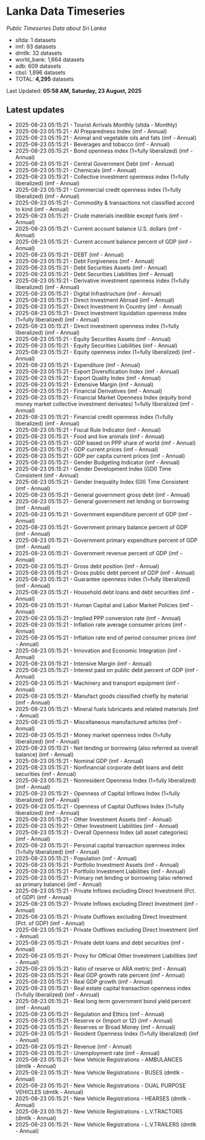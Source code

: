 # Lanka Data Timeseries
*Public Timeseries Data about Sri Lanka*

* sltda: 1 datasets
* imf: 93 datasets
* dmtlk: 32 datasets
* world_bank: 1,664 datasets
* adb: 609 datasets
* cbsl: 1,896 datasets
* TOTAL: **4,295** datasets

Last Updated: **05:58 AM, Saturday, 23 August, 2025**

## Latest updates

* 2025-08-23 05:15:21 - Tourist Arrivals Monthly (sltda - Monthly)
* 2025-08-23 05:15:21 - AI Preparedness Index (imf - Annual)
* 2025-08-23 05:15:21 - Animal and vegetable oils and fats (imf - Annual)
* 2025-08-23 05:15:21 - Beverages and tobacco (imf - Annual)
* 2025-08-23 05:15:21 - Bond openness index (1=fully liberalized) (imf - Annual)
* 2025-08-23 05:15:21 - Central Government Debt (imf - Annual)
* 2025-08-23 05:15:21 - Chemicals (imf - Annual)
* 2025-08-23 05:15:21 - Collective investment openness index (1=fully liberalized) (imf - Annual)
* 2025-08-23 05:15:21 - Commercial credit openness index (1=fully liberalized) (imf - Annual)
* 2025-08-23 05:15:21 - Commodity & transactions not classified accord to kind (imf - Annual)
* 2025-08-23 05:15:21 - Crude materials inedible except fuels (imf - Annual)
* 2025-08-23 05:15:21 - Current account balance U.S. dollars (imf - Annual)
* 2025-08-23 05:15:21 - Current account balance percent of GDP (imf - Annual)
* 2025-08-23 05:15:21 - DEBT (imf - Annual)
* 2025-08-23 05:15:21 - Debt Forgiveness (imf - Annual)
* 2025-08-23 05:15:21 - Debt Securities Assets (imf - Annual)
* 2025-08-23 05:15:21 - Debt Securities Liabilities (imf - Annual)
* 2025-08-23 05:15:21 - Derivative investment openness index (1=fully liberalized) (imf - Annual)
* 2025-08-23 05:15:21 - Digital Infrastructure (imf - Annual)
* 2025-08-23 05:15:21 - Direct Investment Abroad (imf - Annual)
* 2025-08-23 05:15:21 - Direct Investment In Country (imf - Annual)
* 2025-08-23 05:15:21 - Direct investment liquidation openness index (1=fully liberalized) (imf - Annual)
* 2025-08-23 05:15:21 - Direct investment openness index (1=fully liberalized) (imf - Annual)
* 2025-08-23 05:15:21 - Equity Securities Assets (imf - Annual)
* 2025-08-23 05:15:21 - Equity Securities Liabilities (imf - Annual)
* 2025-08-23 05:15:21 - Equity openness index (1=fully liberalized) (imf - Annual)
* 2025-08-23 05:15:21 - Expenditure (imf - Annual)
* 2025-08-23 05:15:21 - Export Diversification Index (imf - Annual)
* 2025-08-23 05:15:21 - Export Quality Index (imf - Annual)
* 2025-08-23 05:15:21 - Extensive Margin (imf - Annual)
* 2025-08-23 05:15:21 - Financial Derivatives (imf - Annual)
* 2025-08-23 05:15:21 - Financial Market Openness Index (equity bond money market collective investment derivates) 1=fully liberalized (imf - Annual)
* 2025-08-23 05:15:21 - Financial credit openness index (1=fully liberalized) (imf - Annual)
* 2025-08-23 05:15:21 - Fiscal Rule Indicator (imf - Annual)
* 2025-08-23 05:15:21 - Food and live animals (imf - Annual)
* 2025-08-23 05:15:21 - GDP based on PPP share of world (imf - Annual)
* 2025-08-23 05:15:21 - GDP current prices (imf - Annual)
* 2025-08-23 05:15:21 - GDP per capita current prices (imf - Annual)
* 2025-08-23 05:15:21 - Gender Budgeting Indicator (imf - Annual)
* 2025-08-23 05:15:21 - Gender Development Index (GDI) Time Consistent (imf - Annual)
* 2025-08-23 05:15:21 - Gender Inequality Index (GII) Time Consistent (imf - Annual)
* 2025-08-23 05:15:21 - General government gross debt (imf - Annual)
* 2025-08-23 05:15:21 - General government net lending or borrowing (imf - Annual)
* 2025-08-23 05:15:21 - Government expenditure percent of GDP (imf - Annual)
* 2025-08-23 05:15:21 - Government primary balance percent of GDP (imf - Annual)
* 2025-08-23 05:15:21 - Government primary expenditure percent of GDP (imf - Annual)
* 2025-08-23 05:15:21 - Government revenue percent of GDP (imf - Annual)
* 2025-08-23 05:15:21 - Gross debt position (imf - Annual)
* 2025-08-23 05:15:21 - Gross public debt percent of GDP (imf - Annual)
* 2025-08-23 05:15:21 - Guarantee openness index (1=fully liberalized) (imf - Annual)
* 2025-08-23 05:15:21 - Household debt loans and debt securities (imf - Annual)
* 2025-08-23 05:15:21 - Human Capital and Labor Market Policies (imf - Annual)
* 2025-08-23 05:15:21 - Implied PPP conversion rate (imf - Annual)
* 2025-08-23 05:15:21 - Inflation rate average consumer prices (imf - Annual)
* 2025-08-23 05:15:21 - Inflation rate end of period consumer prices (imf - Annual)
* 2025-08-23 05:15:21 - Innovation and Economic Integration (imf - Annual)
* 2025-08-23 05:15:21 - Intensive Margin (imf - Annual)
* 2025-08-23 05:15:21 - Interest paid on public debt percent of GDP (imf - Annual)
* 2025-08-23 05:15:21 - Machinery and transport equipment (imf - Annual)
* 2025-08-23 05:15:21 - Manufact goods classified chiefly by material (imf - Annual)
* 2025-08-23 05:15:21 - Mineral fuels lubricants and related materials (imf - Annual)
* 2025-08-23 05:15:21 - Miscellaneous manufactured articles (imf - Annual)
* 2025-08-23 05:15:21 - Money market openness index (1=fully liberalized) (imf - Annual)
* 2025-08-23 05:15:21 - Net lending or borrowing (also referred as overall balance) (imf - Annual)
* 2025-08-23 05:15:21 - Nominal GDP (imf - Annual)
* 2025-08-23 05:15:21 - Nonfinancial corporate debt loans and debt securities (imf - Annual)
* 2025-08-23 05:15:21 - Nonresident Openness Index (1=fully liberalized) (imf - Annual)
* 2025-08-23 05:15:21 - Openness of Capital Inflows Index (1=fully liberalized) (imf - Annual)
* 2025-08-23 05:15:21 - Openness of Capital Outflows Index (1=fully liberalized) (imf - Annual)
* 2025-08-23 05:15:21 - Other Investment Assets (imf - Annual)
* 2025-08-23 05:15:21 - Other Investment Liabilities (imf - Annual)
* 2025-08-23 05:15:21 - Overall Openness Index (all asset categories) (imf - Annual)
* 2025-08-23 05:15:21 - Personal capital transaction openness index (1=fully liberalized) (imf - Annual)
* 2025-08-23 05:15:21 - Population (imf - Annual)
* 2025-08-23 05:15:21 - Portfolio Investment Assets (imf - Annual)
* 2025-08-23 05:15:21 - Portfolio Investment Liabilities (imf - Annual)
* 2025-08-23 05:15:21 - Primary net lending or borrowing (also referred as primary balance) (imf - Annual)
* 2025-08-23 05:15:21 - Private Inflows excluding Direct Investment (Pct. of GDP) (imf - Annual)
* 2025-08-23 05:15:21 - Private Inflows excluding Direct Investment (imf - Annual)
* 2025-08-23 05:15:21 - Private Outflows excluding Direct Investment (Pct. of GDP) (imf - Annual)
* 2025-08-23 05:15:21 - Private Outflows excluding Direct Investment (imf - Annual)
* 2025-08-23 05:15:21 - Private debt loans and debt securities (imf - Annual)
* 2025-08-23 05:15:21 - Proxy for Official Other Investment Liabilities (imf - Annual)
* 2025-08-23 05:15:21 - Ratio of reserve or ARA metric (imf - Annual)
* 2025-08-23 05:15:21 - Real GDP growth rate percent (imf - Annual)
* 2025-08-23 05:15:21 - Real GDP growth (imf - Annual)
* 2025-08-23 05:15:21 - Real estate capital transaction openness index (1=fully liberalized) (imf - Annual)
* 2025-08-23 05:15:21 - Real long term government bond yield percent (imf - Annual)
* 2025-08-23 05:15:21 - Regulation and Ethics (imf - Annual)
* 2025-08-23 05:15:21 - Reserve or (Import or 12) (imf - Annual)
* 2025-08-23 05:15:21 - Reserves or Broad Money (imf - Annual)
* 2025-08-23 05:15:21 - Resident Openness Index (1=fully liberalized) (imf - Annual)
* 2025-08-23 05:15:21 - Revenue (imf - Annual)
* 2025-08-23 05:15:21 - Unemployment rate (imf - Annual)
* 2025-08-23 05:15:21 - New Vehicle Registrations - AMBULANCES (dmtlk - Annual)
* 2025-08-23 05:15:21 - New Vehicle Registrations - BUSES (dmtlk - Annual)
* 2025-08-23 05:15:21 - New Vehicle Registrations - DUAL PURPOSE VEHICLES (dmtlk - Annual)
* 2025-08-23 05:15:21 - New Vehicle Registrations - HEARSES (dmtlk - Annual)
* 2025-08-23 05:15:21 - New Vehicle Registrations - L.V.TRACTORS (dmtlk - Annual)
* 2025-08-23 05:15:21 - New Vehicle Registrations - L.V.TRAILERS (dmtlk - Annual)